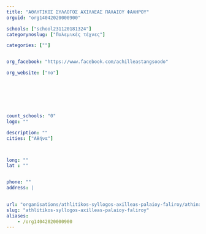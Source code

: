 ```yaml
---
title: "ΑΘΛΗΤΙΚΟΣ ΣΥΛΛΟΓΟΣ ΑΧΙΛΛΕΑΣ ΠΑΛΑΙΟΥ ΦΑΛΗΡΟΥ"
orguid: "org14042020000900"

schools: ["school231120181324"]
categorynoslug: ["Πολεμικές τέχνες"]

categories: [""]


org_facebook: "https://www.facebook.com/achilleastangsoodo"

org_website: ["no"]







count_schools: "0"
logo: ""

description: ""
cities: ["Αθήνα"]



long: ""
lat : ""


phone: ""
address: |
    

url: "organisations/athlitikos-syllogos-axilleas-palaioy-faliroy/athina/"
slug: "athlitikos-syllogos-axilleas-palaioy-faliroy"
aliases:
    - /org14042020000900
---
```



